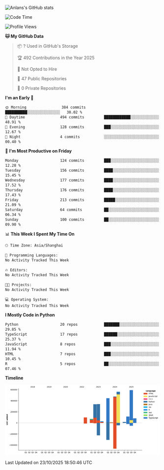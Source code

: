 <!-- ![Anlans's GitHub stats](https://github-readme-stats.vercel.app/api?username=Anlans) -->
![Anlans's GitHub stats](https://github-readme-stats.vercel.app/api?username=Anlans&rank_icon=github)

<!--START_SECTION:waka-->
![Code Time](http://img.shields.io/badge/Code%20Time-0%20secs-blue)

![Profile Views](http://img.shields.io/badge/Profile%20Views-1-blue)

**🐱 My GitHub Data** 

> 📦 ? Used in GitHub's Storage 
 > 
> 🏆 492 Contributions in the Year 2025
 > 
> 🚫 Not Opted to Hire
 > 
> 📜 47 Public Repositories 
 > 
> 🔑 0 Private Repositories 
 > 
**I'm an Early 🐤** 

```text
🌞 Morning                384 commits         ██████████░░░░░░░░░░░░░░░   38.02 % 
🌆 Daytime                494 commits         ████████████░░░░░░░░░░░░░   48.91 % 
🌃 Evening                128 commits         ███░░░░░░░░░░░░░░░░░░░░░░   12.67 % 
🌙 Night                  4 commits           ░░░░░░░░░░░░░░░░░░░░░░░░░   00.40 % 
```
📅 **I'm Most Productive on Friday** 

```text
Monday                   124 commits         ███░░░░░░░░░░░░░░░░░░░░░░   12.28 % 
Tuesday                  156 commits         ████░░░░░░░░░░░░░░░░░░░░░   15.45 % 
Wednesday                177 commits         ████░░░░░░░░░░░░░░░░░░░░░   17.52 % 
Thursday                 176 commits         ████░░░░░░░░░░░░░░░░░░░░░   17.43 % 
Friday                   213 commits         █████░░░░░░░░░░░░░░░░░░░░   21.09 % 
Saturday                 64 commits          ██░░░░░░░░░░░░░░░░░░░░░░░   06.34 % 
Sunday                   100 commits         ██░░░░░░░░░░░░░░░░░░░░░░░   09.90 % 
```


📊 **This Week I Spent My Time On** 

```text
🕑︎ Time Zone: Asia/Shanghai

💬 Programming Languages: 
No Activity Tracked This Week

🔥 Editors: 
No Activity Tracked This Week

🐱‍💻 Projects: 
No Activity Tracked This Week

💻 Operating System: 
No Activity Tracked This Week
```

**I Mostly Code in Python** 

```text
Python                   20 repos            ███████░░░░░░░░░░░░░░░░░░   29.85 % 
TypeScript               17 repos            ██████░░░░░░░░░░░░░░░░░░░   25.37 % 
JavaScript               8 repos             ███░░░░░░░░░░░░░░░░░░░░░░   11.94 % 
HTML                     7 repos             ███░░░░░░░░░░░░░░░░░░░░░░   10.45 % 
R                        5 repos             ██░░░░░░░░░░░░░░░░░░░░░░░   07.46 % 
```



**Timeline**

![Lines of Code chart](https://raw.githubusercontent.com/Anlans/Anlans/main/assets/bar_graph.png)


 Last Updated on 23/10/2025 18:50:46 UTC
<!--END_SECTION:waka-->
